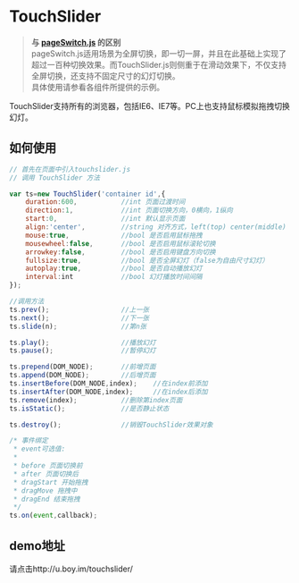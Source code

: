 TouchSlider
===========
> **与 [pageSwitch.js](https://github.com/qiqiboy/pageSwitch) 的区别**  
pageSwitch.js适用场景为全屏切换，即一切一屏，并且在此基础上实现了超过一百种切换效果。而TouchSlider.js则侧重于在滑动效果下，不仅支持全屏切换，还支持不固定尺寸的幻灯切换。  
具体使用请参看各组件所提供的示例。

TouchSlider支持所有的浏览器，包括IE6、IE7等。PC上也支持鼠标模拟拖拽切换幻灯。

## 如何使用
```javascript
// 首先在页面中引入touchslider.js
// 调用 TouchSlider 方法

var ts=new TouchSlider('container id',{
	duration:600,			//int 页面过渡时间
	direction:1,			//int 页面切换方向，0横向，1纵向
    start:0,				//int 默认显示页面
	align:'center',			//string 对齐方式，left(top) center(middle) right(bottom)
	mouse:true,				//bool 是否启用鼠标拖拽
    mousewheel:false,		//bool 是否启用鼠标滚轮切换
	arrowkey:false,			//bool 是否启用键盘方向切换
	fullsize:true,			//bool 是否全屏幻灯（false为自由尺寸幻灯）
    autoplay:true,	    	//bool 是否自动播放幻灯
	interval:int			//bool 幻灯播放时间间隔
});

//调用方法
ts.prev(); 					//上一张
ts.next();					//下一张
ts.slide(n);				//第n张

ts.play();			    	//播放幻灯
ts.pause();		        	//暂停幻灯

ts.prepend(DOM_NODE);		//前增页面
ts.append(DOM_NODE);		//后增页面
ts.insertBefore(DOM_NODE,index);	//在index前添加
ts.insertAfter(DOM_NODE,index);		//在index后添加
ts.remove(index);			//删除第index页面
ts.isStatic();				//是否静止状态

ts.destroy();				//销毁TouchSlider效果对象

/* 事件绑定
 * event可选值:
 * 
 * before 页面切换前
 * after 页面切换后
 * dragStart 开始拖拽
 * dragMove 拖拽中
 * dragEnd 结束拖拽
 */
ts.on(event,callback);
````

## demo地址
请点击http://u.boy.im/touchslider/
